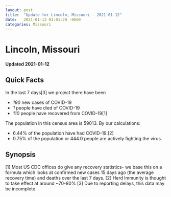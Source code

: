 ```yaml
---
layout: post
title:  "Update for Lincoln, Missouri - 2021-01-12"
date:   2021-01-12 01:01:29 -0600
categories: Missouri
---
```


# Lincoln, Missouri
#### Updated 2021-01-12

## Quick Facts

In the last 7 days[3] we project there have been
- *190* new cases of COVID-19
- *1* people have died of COVID-19
- *110* people have recovered from COVID-19[1]

The population in this census area is 59013. By our calculations:
- 6.44% of the population have had COVID-19.[2]
- 0.75% of the population or 444.0 people are actively fighting the virus.

## Synopsis




[1] Most US CDC offices do give any recovery statistics- we base this on a formula which looks at confirmed new cases
15 days ago (the average recovery time) and deaths over the last 7 days.
[2] Herd Immunity is thought to take effect at around ~70-80%
[3] Due to reporting delays, this data may be incomplete. 
    